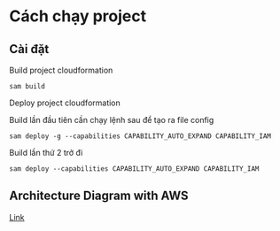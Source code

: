 # Cách chạy project

## Cài đặt

Build project cloudformation

```
sam build
```

Deploy project cloudformation

Build lần đầu tiên cần chạy lệnh sau để tạo ra file config

```
sam deploy -g --capabilities CAPABILITY_AUTO_EXPAND CAPABILITY_IAM
```

Build lần thứ 2 trở đi

```
sam deploy --capabilities CAPABILITY_AUTO_EXPAND CAPABILITY_IAM
```

## Architecture Diagram with AWS
[Link](https://online.visual-paradigm.com/w/ngnuewow/diagrams/?lightbox=1&highlight=0000ff&edit=https%3A%2F%2Fonline.visual-paradigm.com%2Fw%2Fngnuewow%2Fdiagrams%2F%23diagram%3Aworkspace%3Dngnuewow%26proj%3D0%26id%3D1&editBlankUrl=https%3A%2F%2Fonline.visual-paradigm.com%2Fapp%2Fdiagrams%2F%23diagram%3Aproj%3D0%26vpov%3D16.3%26vpob%3D20220410%26client%3D1%26edit%3D_blank&layers=1&nav=1&title=project-architecture&vpov=16.3&vpob=20220410#R3cU2Fsd8GVkX1b9JDy1mjhTvRvDpC218VZ3TMO%2B6HqJr7R%2FxmSgas%3DW8yKonk5tzgjfqAHd9CS%2FB1rdt%2BaIv3uVa2%2BdKJTVp2tT6bbA4n6OMolvGc4eWluACTotjBUhMy7wRGqwDKv1vCRfN8Hx0TW2%2Body0mVYjUyDS0Vt5EZc97hI4%2Bp5AJgC81ho%2FX5VHfN0XCnl7jMhQLpdwKGuJXec8Z9enA89wa2gpQ0rBkkknD93XICD%2F%2F2bgyt18M00M7ypvY9%2FFF%2F8xcxq3XyU4aj6500bUV%2FCiYSA44U%2FklB6K8A68ZYcMnwZPJVf5kv4Zj%2BHRSv2fY5wa%2BmepsJV%2BuEjunt%2BOHbyflbMw4HJC1ozaB2pU3yIcd6vrzRbsl3CYHidp7b9CeK%2FV2KcMtoeK8nj%2FAgKNnek8NyZAEfJEVx3OCFRJvyr3j0W8FEHtcQi0vhny2MMTBYJl8eQSZeCszyXOrZ48fmrKuKPZ%2Fc2s9RGjPV3jRFLA1DINNmoWsqrILOqpiwREzlzYIpEgyf9C5U8rE6JPVU40%2BKjqvyT7fvHx42oHmDmdMRGyv3gIac7536PikiEyk6B4EAM6leMVnzXj%2F4%2FRRrOGIZntsUdooQ8NAVWrphkAobAlBHjNPeLIzK7id0nXNizYQzCYOfckTR8H%2FMcqmsJoTJgn0G4g%2FwH6306fYTdlhHKbZcBK1qHVL0QG5Xzw1NSXxOiOIn%2BOqFFbbZ%2F2v0n2gAJad17RB72UhGYh5NGUR0jZVHW88Tm2OBSyZ6%2Bw0ytZtv5iQHrBcwjVFoa6QyX3dlH9yQ1%2BSr0NjNuCMLFFrhvLFCnnZiJjqGbBdBOEIkwM0JPgw39fLGM2lhQY0hSyA29lYTFKalzN8au8IEyUc3zSQfRSIE0gjerQe0jLD%2B1%2BRRF5Yb1HhTlhYcrfaHuOx5l3qyMOmcN5o2Ogqg8AaG3vr2Vsa6FWd%2FJN10hiEKHf61xNgE1ZThaIQlMjrhXmvYkfqyDIpE5pxNM%2Fc0mT9vj5aTxZEjCqaT968I0KSleywpIwhS%2FBqSHX%2FdfqoAmOvYtqHigrnqUOVrUf1zX4WZlbhy92L0r7e7MTURV6z2VaoY64C5dcPS0wcIGqzGc31Kd9S1Lxd5tAjyOD6F8bu7YMmO5Mn%2FU46wCMb5RJ%2BwFYLOGNtxPdTInDTBShorPyMY4gvlOaQFEPjjMKBKKplz2A0SF6ynOqsS4TroCoh3hCcEXyWseupyLBJilk7ZWYZMt%2F0uNbp6gJ2623ArsJtKRysaE2Hw7xKn0YgUsuBkgqSCn6nXc8FBqlubpDRlThQzexUVetQsC46YGGUlWF64kFpG4OSV0GV4F5yHucZyrb6w1fRq%2FaZf5Vcn8lDoZf60aB9aiJeULXqwbge6YgNgobc2W%2BGPYAeEsCZRytmRG61PGXc5SuIHgufffqM5C9tadmtayee03we2hc3k9mYke623gC6jmfbzTJanBv3EKLFhRj8duZHCWtXC6t8%2FB6HRwvAnQX1Bky9QBhB31HDyEJ%2F4tHoF2qWjsH9YmKMiayI24m4HyMr2vfP9gFKDL7NguvF0WF22jGqE00JENAcgk%2FVZTR6dfterh%2FqhsuTMCTB8cAge1VhIorCN5FRk5gojhdlMEpKxsxEJsjUv9gZVtD6BeeKiGbIkfWzF5sLpNUQYgCacfrSurPmMj1Hgk6oKyqsYWfrCOwIQSf1%2BVWK1ucgdBrvHFKPcd%2FscPmaDh863YhSypAw3KCKQ2%2FYV9ZiUqHxWYZDAFtLH6a6ryWhU%2FIYSUN5Ee5Z9mIHz4X2Tt2QTPOW5xniUURLe%2FgL0a5Ty5c4o13VO3MHfpK2ijOJgIw2J9g%2BWRRQpJj97WCp07HSnMkR97jzMCyaI8VDQvM9Jbb3CDAe7J6Skdd9WMUO6nN0cvdQRoucCzOXJ59E5fOC%2FpZ3Mttn015M3yqNQbodzH0iMYZcRsBneX%2F0COFAEmX8j6y3TLf0CGl6gm2x4PKKgP7o%2B%2FGK5hrgNMJRQY8OyA0JZKldGlC1aKi913zg0jBzeFPDROxf8rwWVLlCJzekAvw4CJFEMjxaFHY8sQczy6%2FARTAHBNVU2XV%2BjlvRmwAyw5xv9yUWUf89BqaLkQym38axamhXwH3RbtpGSSbvH3uh5jostMIwp%2BOPOGKG%2B7tq3I8A8%2B1pg3skxAX3pY7SuBNdXoArbqWZ1afjFHiUfzmD7p5PzrUTv9bsWW2jMSh%2BextZn%2FZ2%2F0CI6ZkurS%2F6BE66gAgr6dHO60O8AF3zO%2B8fXiGDPL5jboHLaACGD8Fs6RoE0TPPMmMw5u55nNJ0BXH2Y2zSy3W1vDDIzvl2Z%2BsbkjTczt3QAaFBcyEvr0erJnIVZdCOl3kxNAw2Dy4WSN96ejBv6BCEv3bfumVviMOYKx6WXLh%2BePt3uhoMgmTpIqBGrxEkZqy2eosC6EgaJlIbZXHEvXKB0p0pkh0XWX8ugj61zkYzNl7OkU%2FXvUrjU6wD32tBOE85vcJ1dZniN22b5uDROF%2Bd3UKo%2BuIdkGPn0tMoLsTNmjNIM0Yfe5OcZm%2FB6eO7izl8dklFefFZsBzfrXNli7Dp7YZ4S8gXfuNX58eG4nV1KKErlgh1dpjHR1Td9VorWA0AG5q2QCSwGKIAC8kboaKdMuKutxv3NF02efBpCNsNaOyno6MRd9NF2MpMMfz%2FERglndN8KAtUnT0JMIOtWPA3cKxES0%2FcH3wim4%2BJOPREt8Yw%2FnIJlLcAPJ9oBpW9OP0cPaAfCJPDOx%2BcKo3hlPqKx3lTjSDVCWREZ%2Fh%2BFTcL75K0z7XUoZJgRdNJIYX3Xxid%2B6jM6iRe10jbnaDAOjV3eNisd3PFwDrCxZ9azXkAf%2BYS7egHAlCykJResP9DjG1Ur4WLJXqE9Dt8e%2BDcgFg42tJUIJWBANJifkEq%2FbE8StTefDDKrorozi8MQsb9LWwieC71tbkCLSHuy2L10n1m06%2B1KhokB%2FTq8x5%2BZpum%2FSTDLHNudxPZq4CkCnGrPmgZtex23c5WhDs7%2BsZyAhS6WyGa6uLbnvzaZZ2x51YqbcecxPWmPkL%2B%2Fw24iJg%2Bi9POp%2Fqr5XQ7NDheDUEX2GHLmx0O2iImA46W4hZIu9DRwZwQUOuTAT3jpSUygRd97hPScQwBzaGFbY3CQ5m58zmKLK%2FKLLYsfy5%2FgreQuR8yWhj0%2BCfYIo5y7YwxxcldogzMqFXoNXhsyc8VEca8dy26pyAofMZpWAvB1cpffxgCbFVarCcNNlDa87CV9yic916QdMwEl02%2FCytjPYoqFi5igQpL6PtMucecmi97Gx7E1T2zUGJ%2FQpbkk3RNSg4Y%2BRYDlw%2FC21niEoJa1Bl3R4JIDbzEvl%2FTZEQqVmlrGxgB%2BQEO5aa7vrs8m4mFBQpJjMjalb12NNHI5ikYqZvlIGyx6Xvz4beESRx680VhABg6nP86OwQSRv2KPlvkRl0rW%2BdDx4jt1oGCRJ3T3Dio0dTOrGBwii2MmkDP8Ui9SE%2BKc0VfH2WV%2BrXDM%2BGrUAmtwBWHDgbDC1R%2FVO0eTQFJGpTNTGSEcssps1MHSRbPJvU%2B4uwLNZehFJTCmnKy4azpr%2BJ1fKG9usgu2Ng0kyUtpG4SFChj86WzUJg8GhY7Vb2WrOOSXUL9vOosJ0KpH0Kj6mKCzB2Q2DAnH4hb5N1zQaSfjaMQv3BkG9w9fo2B3JS6OJNxFVL8TTmFYXxZawc7Cl%2BfHD1RRLJEWmqDafsoDbP7xzthjseB3fYrKzCGRlEDgs0rVDurliPzpkVq%2BAJoRzskXv5YnzSZre0PBo9lIkoveuGi%2FJS35Y9y7xOg3WVDqwSC2l09WDFsvxFhVMai%2FlSaNSDD%2FY0scvOBH5IOXKz6TIPvQrxL49uAdNHOsvyV3LZg8elxgDyJwcKKjygdx2%2F1bL57WkQ3pXT7St9WMsd03ZdMZd2gx4B1vRrqfQYDF7VNbKHpKdPd1XZZlqzmOIwSQXgzcqGrmnbRRWeP7TKAXjdd3s4BJiHzrrNC%2Bt3gfLN981VEYIHdxzEcS0jFKDSwJMoEFDWPBBhV1VCT0xR44LmrKfyLj4gw1uAgbAY2ZTaFzQLNeYwOMaSSiBZ207Sz3FbDuWZPOEO5%2BKvctcoXTL2rJFG6Hz6dE3c3GX3q9gNQzjgTlZsza1C0YrGNTbIUW7LnyRvfjtRlMa%2FdNl240rl177t7R4xj7HdX%2F8IaPOUraWiXmvzbT1LHLd%2BsvUM5ZQ%2FJ9tE63G8ENv8yCpUk6tqhI232zzQSDBZeLTD2l87vJNIcITEe0ig7ElhdnheYR0YsUrtlAPclhdqWLJ1q5SdYRuvzgQ9OWJCheRVDJ3DoBEccI%2BV3L0oIhEfXV%2FmzTCqbetrCI5WKLyL7N4IjQhty5xsu7H5kjdhZFi43fuszcgQa9ZWUvMu2j6JbKk3kI6mHhGUx8h7Aolc88CW6t%2F3Icuo41dNaCWyyz4acm68Hl7yFhLYkP5aOzn7HCUTjOx2rBKqOmOAzAirgA37CjD6txIzQFslAlU4ZZ8ZvjSW8AG%2B3q2nFMlahn%2BIdD9%2FX1M0tEoi2t8bn930KOnPN63QtW5rniVj8FJzuBejD6xeUJPaC%2BMnatUCV4hngautkXWyji2xOdNGvXnvrncdLsZi7PtN8dv%2FFaf9%2BRiu3hjzWeN2%2BH1fY%2FZNR06FGCAxAidIz5BtWIL3s%2F4Rto2m4VqFP8UIhBBZg4SSNYwXVXh8oS%2B42XmSa3AYrckgbzePBewtLPAqzIlHmaxuYB8dZHk1i%2BHlOKQffZMQ1SwHZKQhS6Y33XdOR4Ehs2R6SAJNb2js%2B9iqzqnEZTRy%2Bdv06AowLrTzhN3IpIQ4RjBxQVAsKGKTXKGvQ4LWfpk81CHKduzIZ3zj%2BBUhK9ezgBxZfisnqfbYjb3NbC%2FAqvF6W%2BujSwYUPubjvU23sWetKtyxybyQI7xbISR%2Bf4wih8g5nnjHSxfV8WEsAbEGYMQqxb80Y4VwYaFEAg%2FUmKEjAaf0xctjctKvb786b5BqGeYSJ3CfpX8R9e%2B18Eloqc1JTSHaAN26nSZa1mKnBVgKfpmyQCQplWB5cbe5S9yP468QiHfRgqthAxjjA%2BLpZ9q1TK1twwUWvsl8Sj95yW%2F25Y5jRY4KWO681sDJVKPNuwVgrKCLtRdTzPHmiW5mwfjNn%2FZzHAh8rc5dYRO%2BzLlGUQJzr4wGJEmuJdwHk%2BbQlujCyn%2FAbJtqnbBDKGzODOEm4znXN8ZjEjAkdcCEMsYiRy2jSrU9VSWuNpU6z0A1nVl532EvJ1dzr3cG3xAq5ZD1BDYj%2FK9P6ICW6mhhOoBKtjm6QvTSMfgd9QuDk8CTxY8Dd6eonC7vGm4vm7uJZak7k7OTyxLqNResvhk%2Fg4bVL3Xu0F1X3lkNrgkcOq%2FOOOePhcqSC4JkgRp1rFjfB6dbSTufgOUbzrtQ3%2FCQNYRRv5hKgwd3JCm%2BpnlPERFx4E6PautmT8eRoJJa8K9KsNHHPKTV4xG9e4Y4hiamKVUVpumfiFPdPdMj45eGZxe2PLQdUSn5%2BxNEXA6nnzYFVjKw%2BhDgpJ6JN6hKMzSK7FzICIj186vpSeHBj3SsCCZpz%2Fqs7At5N3loiXN477EBsx1tKiIVUMhsQ3Z3EcdQkDQ0q9cyxefpT2O%2FeOT0SziZvQa48Y5McTCEbxEFUY6Kh9YA7WKnimILtSOR0%2B56IFQInRm%2B%2FjsgQV02PYWm4CVTGdKHX5O08HIDL%2F%2BsgRpKY13%2B7kDPm7qWmyxOCNUHBDkZW1ar9jeaqTydvSmrW4Cn5B4aZB9AmZ9xBBIfOnn%2BmSBOTFSd0mtlFv%2FKVuKEAThg23i0HRCKI3n%2BvDrpHfvd1%2BPE%2B8ZUWWGZndRQNqOGgnUP3Zo%2B%2BZQGRRzC1WjcHuth%2B8a6lSsN1YKZ%2FgaOppxn0JQPzF9B1nTE3OUjsO%2F%2FqJdg45oZWNzE21EhzZ5o2Vy5fCPzNz1G0ytGqNINGNL%2FUEVPSYGaR%2FLcOdYS4R9IlEehVAISDIPuukTO7k81d6gFOJ44cBE72c2ka3HvbZ08cythumoEjqjUDmPplcziYQVw4KY97ZCiDqZPd%2Bb5AQmBucBJf%2BmwiLA5CQM7ydYV%2FWbsGcH%2F3HU9eu1fd9OriDnhKTLCcTeL5uxDQwGmAHWuNT1qUEpws1gkKpLWyG5joMOVQ0rLCXh1hBnxXHY1fOH3dW3dDhsvyI7%2BKWqxdg6NaHZfBF3qBFiYLdy0H5nE%2F3m9E2ck4BIRCulOXZncDosAWxX8Qza6vu8IZWNYotbL5wlK2ifU%2BOdGf%2FFFibKmIiXTaqfkf8fGKG%2Bz8b8UgISq0fbEvxn2L9%2FWK%2FhNeVpO01LA6RyIZ1ybAKk9MURbe6wdkdhqq8ShqjCpDJz7WDxmvgYg9sfcWQnaccxWjMyoRCmmmXAMI0hp53XIgvZIhbbFPkyn5WWnFAdSJUHbHA6wS76ESPTO08LZydudsE176aZ%2FbSAvzjtuQzb5bSAz%2BdRRv6ENI5oETqMKoyHQjoo%2BLt6%2FyIdhOCx1iblJUFvg5a9NirUi1NFxA0tSE2MPTHoyIHeObNtCVtnxkuyG%2FoSWTKiwg0xgBVlAHT44bb%2FaDcG023swf25pwOIbe6aH0d7N7%2BIV3OylicykWi8sRYOzGVFR53QtIufERazNgaafRIBvzFb7H6BMLL2ZcjKyV1r6bWgvMSxlMSy8bwFl12ZI%2B2PjlZYkBvYQr73SbrM2w1NAlea%2Bg46fJIss9icDbzK7trEP0EIuKqGgOXfSVYr%2FBof7XEMS5hiCBDQMgZRKkuVymApeYgTU%2Fp3jfyHC00%2B84yeDMAp4szNxeuIyNOaOC%2BE96wlvnYK8jFcv%2BUpCrMbvEDa6PDZ%2FcBuvyUEb8p1xAirDMzKNUo6yhgxsRXSgLLR788QiO3Z4cw2JLDcIqV8H%2FkZBGYguqc0SxvSEl%2BuoNBtX%2BPMkzncr3O8LZCOshz40%2FUCUwzr1lFirKdMTHPCCc3yZxUuFu8%2FYFjjXXLENmikXhx%2BikqnjR3LiW1Yq%2F6%2BYBTW67vrxt9RoToUoA4GnrKXtSf%2B%2B8vfpeMlnZ%2FkUY6V9EkLXBQ%2Fn%2BgxgPfawqhNI8JxdvGV5JMfOlFzEVI9mmTRdgsIcyg4Kig3xb3n7%2FCcqQ1ahKNjUdw25CZVp2As6YBFkloRlR0LzkmBqA0Da1mES3jZuultpmNh6xDSN5NfcbRbMVI6bM0b3MpJ8iw03Wk%2FSsiyNKAq1kSS6winDLfiphF5OgmfpZy56NsQrIyAfKinUtqLb%2BeeWkElQfKSdAImss%2B8tBgYZTiwoPr6%2Fue04apwGXMoNhJDQn14FkE%2BzzRgDKo9OvJfz%2BMU6%2FAiqyklfXFlFLhiNVVB1lcz%2FIbCeXbOlNSUABYh32lp3zfhJUaVSRbxvH3AxKDduc5vsuTrjUB3JbwVDc0GRxlrErHwDITb3UfIws8YAG0bof28gTZ0R132cxlpCrb6FNa6ErlK8MMcGU8VaTY4rrU5maGyyvgKCOg1KPfBJK%2FS%2F057AUOkDDDfuEs5WvacYhsUXf9zonVucXshZ36sGjHIPfeVfsLBPjYZgtQGIs%2F2yFEDW%2F4T9rtYwhMbhxp1K0V8nW9c%2FdGUUicYqSeJrqT%2F9xMW6ClHi3noM5qqD5uXaafLsGHwic7XaxuV4tBA56ONdRAqw2Sc2%2B6sUh94bInnhLcTr%2F614FesR0gU2PmOtj5fKhMx9zrZDsDFxaCEbK2vNqNclqW2fx3M8HAbeNgyw1RFn0EC654Khp4vR13kAVMoQw2SBpVqey4JCOlb%2FIRChsU%2BJFgborWEjHQR9BRhqFkTw%2FIpzywoV3BI1ZpGX4ntqi8VwNeB52oH14iNvNXwS%2BU%2F4PWoDBLVtefLDnkSmk7tIzetg3bGxZ%2FhBtpXn3SSGXtgsLzfTuQTjxinj69kLxXhh0lBBWb5r%2FBglJeNZpqX74G%2ByDaHzGqrhZkogTAe5uoQRw1ucaGFLj%2F3tRC%2FG0TWUtY8xbpNNt%2FFyazOtOdxmVbEDOil4BK930m29OfWQh2FJTrl7eIfho5N%2F%2Bp6ixwFmgTbMPH7RcMGgSgFAo7WP2RmE%2FyrqgrZUYN1WS9if%2B%2Fjvuptwx%2BLU%2FtdFtpyzRDoiQlbPBsVX1aKtJN6wnktPMIM1n297DUczK1dl%2BnNx29Me80hiZSIMP2UXwEl%2BDPMq9bd%2Bq7iVlA39qTwjNOIPUnC7fH%2BU9yuB%2BV39LmR5EcGORyQD81R5k7dLaxkXLmzYHAU5qa3dMfep14NVRR%2Bmapk1aAcbHJ7Aavz0f93WhJbduBtJeIqmBuciRl0EGOd0%2Fm6IMg2EKUj3V1Lb4h40MAGY1YmgS2mH0HhHkkTQdNHkYIURnBJ7nFfUuyWUSAr%2FYcX5HcD1c6JCt%2BSd2Yio5dxjhfs4vmuWxowls23RnjUbJ2Zi%2FHZhxr%2Fq2MUb0LR70DGdZ%2BhElsWtfnN85oqGYtISzvbFCLxS6Nl3tHZkHmI%2Ba85%2BfkZRsL6CigXK6JOrRnQqw%2FbtoA2JZFLBj8VHrtzjF1%2FaUn1RAvU0erWjy3SjLaXq8LGh9pKmrLJfJGHUqk5rl1zrk1%2B%2FV915U6RIKhtRL2%2FSqeIYmYAIFkx2ytiq%2F2YOcnNQKZBKyYA9VC0TEdIwuY3hwNGsoUGJaeszjIpIB5RPHhNPeSkjkBBLSs31K4Njncfpj0jjl7I3lQE4UfSWBxL%2BZ84TqcRAMGE5LOY5oGaYIt4Ssz%2FiqQNZRyyQFtQeHeEy6ShHh%2BJc%2BTXhisrRRt7%2FtY7TBMsFQ5zYhYJnOku8E20EVj8HpnIzROqyaWjwK2vW76mm2HPLHsPhgP4bjRiIP3CZhKpRzgNFk6kT%2BZ8zxhZ4dstudUIHguej1LsKi0qYq3is3f%2F6X9StEnN%2Bfrt0HZ6W6dKkl1oWHTmbo1kUWn0l20QB3kI7ed%2BomewbhSIcoSSu21nras7FhRquF1hDPi869d71%2Bv763dy0v8vc7RIJMBZjy6%2BHTUxHS%2B9KDGQb0CqjQsO8pEfdV3QdoO3xeWifs6yLU%2Flfe%2Bm8945yS2D4TsWmIOlwFXHE7kjiL7iewdU21yPGlj0coqcD5LE1fGS%2FpdpQNqz1eGFv6vdLxsPNsgJjuBL%2F0jUlltC9q6hGf7cIEEJWNlDX66PHTNOmpjODtiX4tsfnWMdPRGburM3sGPAcVwPCA3%2B1hcQNki4GZlGRAMtbQmXyK8tIze3x1HcRoGt8UKhac5xYPT2sQcXBaHhT9gW9PEAZBUf0u20nm0rlGI5i7wS15Fnk9FQJ84Vjwd%2B1ey0IaQEQTyEB54Z%2FxQCUHv%2FzzIsarOKutPfS0iOTpP4DAeGXmIjb%2B0FF9%2BRs0kSmvh8BMUsUQjVcrDtinKjYTxJ72TxK3BDs83Hwjv3TP28w4GNdJ7PVEGmhNjqCyleyCqhtLoCPVNjIqqEh5DMl3QUf1bOm8NWd6cNHt4apIcih3YNhXk01cP4j0QOTuHD1vMLT9497SlCMDW5SN7l0hPxOTrDmODCToUkxJ0%2B1ak1%2BzEuy8DgnoyVKYGhk1B%2FtcYrfuMb5UatTLyL4ja9qf%2BG9%2BWOExKkM0NFE38sNOaOlkXGW3Yrtmln8zwCesq29403B4GBRzr3LMN5JLf250brYq5NZAo%2BYPvqbWo8WBfi4jYPk2ph1jn6mxJlEqPhJFoRilsvNIIeJVtG0TD%2FkkwGwvQT9gSZBiGQ%3D%3D13jjs1fa)
